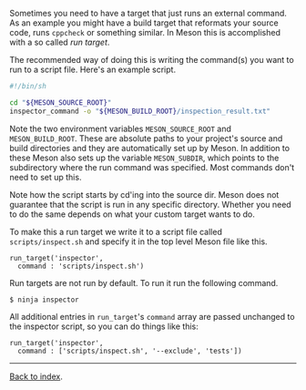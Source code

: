 Sometimes you need to have a target that just runs an external command. As an example you might have a build target that reformats your source code, runs `cppcheck` or something similar. In Meson this is accomplished with a so called *run target*.

The recommended way of doing this is writing the command(s) you want to run to a script file. Here's an example script.

```bash
#!/bin/sh

cd "${MESON_SOURCE_ROOT}"
inspector_command -o "${MESON_BUILD_ROOT}/inspection_result.txt"
```

Note the two environment variables `MESON_SOURCE_ROOT` and `MESON_BUILD_ROOT`. These are absolute paths to your project's source and build directories and they are automatically set up by Meson. In addition to these Meson also sets up the variable `MESON_SUBDIR`, which points to the subdirectory where the run command was specified. Most commands don't need to set up this.

Note how the script starts by cd'ing into the source dir. Meson does not guarantee that the script is run in any specific directory. Whether you need to do the same depends on what your custom target wants to do.

To make this a run target we write it to a script file called `scripts/inspect.sh` and specify it in the top level Meson file like this.

```meson
run_target('inspector',
  command : 'scripts/inspect.sh')
```

Run targets are not run by default. To run it run the following command.

```console
$ ninja inspector
```

All additional entries in `run_target`'s `command` array are passed unchanged to the inspector script, so you can do things like this:

```meson
run_target('inspector',
  command : ['scripts/inspect.sh', '--exclude', 'tests'])
```

---

[Back to index](Manual).
